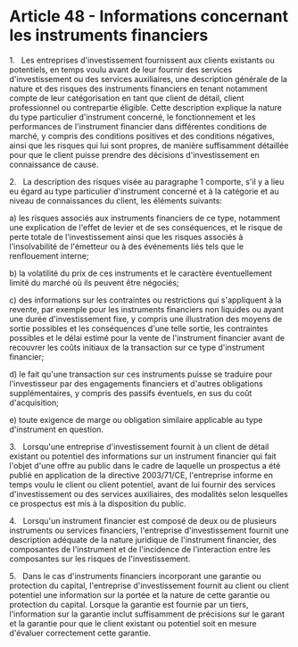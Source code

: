 # Article 48 - Informations concernant les instruments financiers


1.   Les entreprises d'investissement fournissent aux clients existants ou potentiels, en temps voulu avant de leur fournir des services d'investissement ou des services auxiliaires, une description générale de la nature et des risques des instruments financiers en tenant notamment compte de leur catégorisation en tant que client de détail, client professionnel ou contrepartie éligible. Cette description explique la nature du type particulier d'instrument concerné, le fonctionnement et les performances de l'instrument financier dans différentes conditions de marché, y compris des conditions positives et des conditions négatives, ainsi que les risques qui lui sont propres, de manière suffisamment détaillée pour que le client puisse prendre des décisions d'investissement en connaissance de cause.

2.   La description des risques visée au paragraphe 1 comporte, s'il y a lieu eu égard au type particulier d'instrument concerné et à la catégorie et au niveau de connaissances du client, les éléments suivants:

a) les risques associés aux instruments financiers de ce type, notamment une explication de l'effet de levier et de ses conséquences, et le risque de perte totale de l'investissement ainsi que les risques associés à l'insolvabilité de l'émetteur ou à des événements liés tels que le renflouement interne;

b) la volatilité du prix de ces instruments et le caractère éventuellement limité du marché où ils peuvent être négociés;

c) des informations sur les contraintes ou restrictions qui s'appliquent à la revente, par exemple pour les instruments financiers non liquides ou ayant une durée d'investissement fixe, y compris une illustration des moyens de sortie possibles et les conséquences d'une telle sortie, les contraintes possibles et le délai estimé pour la vente de l'instrument financier avant de recouvrer les coûts initiaux de la transaction sur ce type d'instrument financier;

d) le fait qu'une transaction sur ces instruments puisse se traduire pour l'investisseur par des engagements financiers et d'autres obligations supplémentaires, y compris des passifs éventuels, en sus du coût d'acquisition;

e) toute exigence de marge ou obligation similaire applicable au type d'instrument en question.

3.   Lorsqu'une entreprise d'investissement fournit à un client de détail existant ou potentiel des informations sur un instrument financier qui fait l'objet d'une offre au public dans le cadre de laquelle un prospectus a été publié en application de la directive 2003/71/CE, l'entreprise informe en temps voulu le client ou client potentiel, avant de lui fournir des services d'investissement ou des services auxiliaires, des modalités selon lesquelles ce prospectus est mis à la disposition du public.

4.   Lorsqu'un instrument financier est composé de deux ou de plusieurs instruments ou services financiers, l'entreprise d'investissement fournit une description adéquate de la nature juridique de l'instrument financier, des composantes de l'instrument et de l'incidence de l'interaction entre les composantes sur les risques de l'investissement.

5.   Dans le cas d'instruments financiers incorporant une garantie ou protection du capital, l'entreprise d'investissement fournit au client ou client potentiel une information sur la portée et la nature de cette garantie ou protection du capital. Lorsque la garantie est fournie par un tiers, l'information sur la garantie inclut suffisamment de précisions sur le garant et la garantie pour que le client existant ou potentiel soit en mesure d'évaluer correctement cette garantie.
